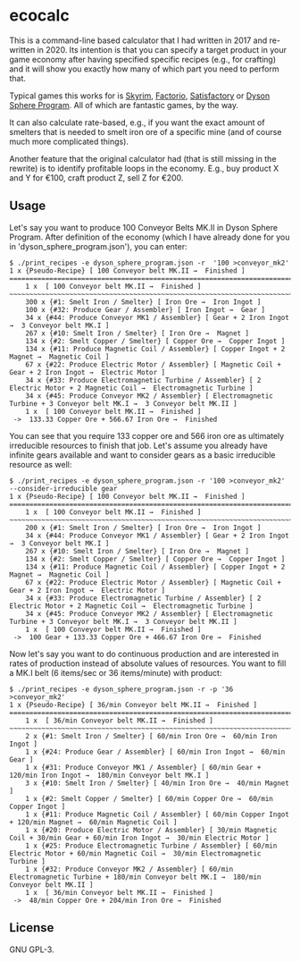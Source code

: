 # ecocalc
This is a command-line based calculator that I had written in 2017 and
re-written in 2020. Its intention is that you can specify a target product in
your game economy after having specified specific recipes (e.g., for crafting)
and it will show you exactly how many of which part you need to perform that.

Typical games this works for is
[Skyrim](https://store.steampowered.com/agecheck/app/489830/),
[Factorio](https://store.steampowered.com/app/427520/Factorio/),
[Satisfactory](https://www.satisfactorygame.com/) or
[Dyson Sphere Program](https://store.steampowered.com/app/1366540/Dyson_Sphere_Program/).
All of which are fantastic games, by the way.

It can also calculate rate-based, e.g., if you want the exact amount of
smelters that is needed to smelt iron ore of a specific mine (and of course
much more complicated things). 

Another feature that the original calculator had (that is still missing in the
rewrite) is to identify profitable loops in the economy. E.g., buy product X
and Y for €100, craft product Z, sell Z for €200.

## Usage
Let's say you want to produce 100 Conveyor Belts MK.II in Dyson Sphere Program.
After definition of the economy (which I have already done for you in
'dyson_sphere_program.json'), you can enter:

```
$ ./print_recipes -e dyson_sphere_program.json -r  '100 >conveyor_mk2'
1 x {Pseudo-Recipe} [ 100 Conveyor belt MK.II →  Finished ]
========================================================================================================================
    1 x  [ 100 Conveyor belt MK.II →  Finished ]
~~~~~~~~~~~~~~~~~~~~~~~~~~~~~~~~~~~~~~~~~~~~~~~~~~~~~~~~~~~~~~~~~~~~~~~~~~~~~~~~~~~~~~~~~~~~~~~~~~~~~~~~~~~~~~~~~~~~~~~~
    300 x {#1: Smelt Iron / Smelter} [ Iron Ore →  Iron Ingot ]
    100 x {#32: Produce Gear / Assembler} [ Iron Ingot →  Gear ]
    34 x {#44: Produce Conveyor MK1 / Assembler} [ Gear + 2 Iron Ingot →  3 Conveyor belt MK.I ]
    267 x {#10: Smelt Iron / Smelter} [ Iron Ore →  Magnet ]
    134 x {#2: Smelt Copper / Smelter} [ Copper Ore →  Copper Ingot ]
    134 x {#11: Produce Magnetic Coil / Assembler} [ Copper Ingot + 2 Magnet →  Magnetic Coil ]
    67 x {#22: Produce Electric Motor / Assembler} [ Magnetic Coil + Gear + 2 Iron Ingot →  Electric Motor ]
    34 x {#33: Produce Electromagnetic Turbine / Assembler} [ 2 Electric Motor + 2 Magnetic Coil →  Electromagnetic Turbine ]
    34 x {#45: Produce Conveyor MK2 / Assembler} [ Electromagnetic Turbine + 3 Conveyor belt MK.I →  3 Conveyor belt MK.II ]
    1 x  [ 100 Conveyor belt MK.II →  Finished ]
 ->  133.33 Copper Ore + 566.67 Iron Ore →  Finished
```

You can see that you require 133 copper ore and 566 iron ore as ultimately
irreducible resources to finish that job. Let's assume you already have
infinite gears available and want to consider gears as a basic irreducible
resource as well:

```
$ ./print_recipes -e dyson_sphere_program.json -r '100 >conveyor_mk2' --consider-irreducible gear
1 x {Pseudo-Recipe} [ 100 Conveyor belt MK.II →  Finished ]
========================================================================================================================
    1 x  [ 100 Conveyor belt MK.II →  Finished ]
~~~~~~~~~~~~~~~~~~~~~~~~~~~~~~~~~~~~~~~~~~~~~~~~~~~~~~~~~~~~~~~~~~~~~~~~~~~~~~~~~~~~~~~~~~~~~~~~~~~~~~~~~~~~~~~~~~~~~~~~
    200 x {#1: Smelt Iron / Smelter} [ Iron Ore →  Iron Ingot ]
    34 x {#44: Produce Conveyor MK1 / Assembler} [ Gear + 2 Iron Ingot →  3 Conveyor belt MK.I ]
    267 x {#10: Smelt Iron / Smelter} [ Iron Ore →  Magnet ]
    134 x {#2: Smelt Copper / Smelter} [ Copper Ore →  Copper Ingot ]
    134 x {#11: Produce Magnetic Coil / Assembler} [ Copper Ingot + 2 Magnet →  Magnetic Coil ]
    67 x {#22: Produce Electric Motor / Assembler} [ Magnetic Coil + Gear + 2 Iron Ingot →  Electric Motor ]
    34 x {#33: Produce Electromagnetic Turbine / Assembler} [ 2 Electric Motor + 2 Magnetic Coil →  Electromagnetic Turbine ]
    34 x {#45: Produce Conveyor MK2 / Assembler} [ Electromagnetic Turbine + 3 Conveyor belt MK.I →  3 Conveyor belt MK.II ]
    1 x  [ 100 Conveyor belt MK.II →  Finished ]
 ->  100 Gear + 133.33 Copper Ore + 466.67 Iron Ore →  Finished
```

Now let's say you want to do continuous production and are interested in rates
of production instead of absolute values of resources. You want to fill a MK.I
belt (6 items/sec or 36 items/minute) with product:

```
$ ./print_recipes -e dyson_sphere_program.json -r -p '36 >conveyor_mk2'
1 x {Pseudo-Recipe} [ 36/min Conveyor belt MK.II →  Finished ]
========================================================================================================================
    1 x  [ 36/min Conveyor belt MK.II →  Finished ]
~~~~~~~~~~~~~~~~~~~~~~~~~~~~~~~~~~~~~~~~~~~~~~~~~~~~~~~~~~~~~~~~~~~~~~~~~~~~~~~~~~~~~~~~~~~~~~~~~~~~~~~~~~~~~~~~~~~~~~~~
    2 x {#1: Smelt Iron / Smelter} [ 60/min Iron Ore →  60/min Iron Ingot ]
    1 x {#24: Produce Gear / Assembler} [ 60/min Iron Ingot →  60/min Gear ]
    1 x {#31: Produce Conveyor MK1 / Assembler} [ 60/min Gear + 120/min Iron Ingot →  180/min Conveyor belt MK.I ]
    3 x {#10: Smelt Iron / Smelter} [ 40/min Iron Ore →  40/min Magnet ]
    1 x {#2: Smelt Copper / Smelter} [ 60/min Copper Ore →  60/min Copper Ingot ]
    1 x {#11: Produce Magnetic Coil / Assembler} [ 60/min Copper Ingot + 120/min Magnet →  60/min Magnetic Coil ]
    1 x {#20: Produce Electric Motor / Assembler} [ 30/min Magnetic Coil + 30/min Gear + 60/min Iron Ingot →  30/min Electric Motor ]
    1 x {#25: Produce Electromagnetic Turbine / Assembler} [ 60/min Electric Motor + 60/min Magnetic Coil →  30/min Electromagnetic Turbine ]
    1 x {#32: Produce Conveyor MK2 / Assembler} [ 60/min Electromagnetic Turbine + 180/min Conveyor belt MK.I →  180/min Conveyor belt MK.II ]
    1 x  [ 36/min Conveyor belt MK.II →  Finished ]
 ->  48/min Copper Ore + 204/min Iron Ore →  Finished
```

## License
GNU GPL-3.

